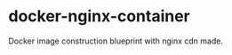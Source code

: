 docker-nginx-container
======================

Docker image construction blueprint with nginx cdn made.
